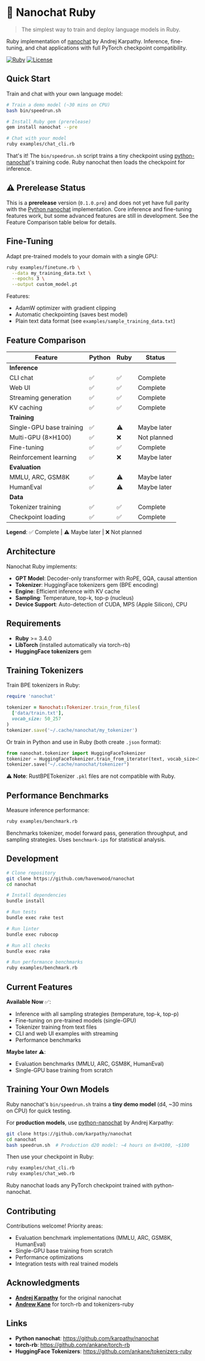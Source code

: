 # 💬 Nanochat Ruby

> The simplest way to train and deploy language models in Ruby.

Ruby implementation of [nanochat](https://github.com/karpathy/nanochat) by Andrej Karpathy. Inference, fine-tuning, and chat applications with full PyTorch checkpoint compatibility.

[![Ruby](https://img.shields.io/badge/ruby-%3E%3D%203.4.0-red.svg)](https://www.ruby-lang.org/)
[![License](https://img.shields.io/badge/license-MIT-blue.svg)](LICENSE)

## Quick Start

Train and chat with your own language model:

```bash
# Train a demo model (~30 mins on CPU)
bash bin/speedrun.sh

# Install Ruby gem (prerelease)
gem install nanochat --pre

# Chat with your model
ruby examples/chat_cli.rb
```

That's it! The `bin/speedrun.sh` script trains a tiny checkpoint using [python-nanochat](https://github.com/karpathy/nanochat)'s training code. Ruby nanochat then loads the checkpoint for inference.

## ⚠️ Prerelease Status

This is a **prerelease** version (`0.1.0.pre`) and does not yet have full parity with the [Python nanochat](https://github.com/karpathy/nanochat) implementation. Core inference and fine-tuning features work, but some advanced features are still in development. See the Feature Comparison table below for details.

## Fine-Tuning

Adapt pre-trained models to your domain with a single GPU:

```bash
ruby examples/finetune.rb \
  --data my_training_data.txt \
  --epochs 3 \
  --output custom_model.pt
```

Features:
- AdamW optimizer with gradient clipping
- Automatic checkpointing (saves best model)
- Plain text data format (see `examples/sample_training_data.txt`)

## Feature Comparison

| Feature | Python | Ruby | Status |
|---------|--------|-------------|--------|
| **Inference** | | | |
| CLI chat | ✅ | ✅ | Complete |
| Web UI | ✅ | ✅ | Complete |
| Streaming generation | ✅ | ✅ | Complete |
| KV caching | ✅ | ✅ | Complete |
| **Training** | | | |
| Single-GPU base training | ✅ | ⚠️ | Maybe later |
| Multi-GPU (8×H100) | ✅ | ❌ | Not planned |
| Fine-tuning | ✅ | ✅ | Complete |
| Reinforcement learning | ✅ | ❌ | Maybe later |
| **Evaluation** | | | |
| MMLU, ARC, GSM8K | ✅ | ⚠️ | Maybe later |
| HumanEval | ✅ | ⚠️ | Maybe later |
| **Data** | | | |
| Tokenizer training | ✅ | ✅ | Complete |
| Checkpoint loading | ✅ | ✅ | Complete |

**Legend**: ✅ Complete | ⚠️ Maybe later | ❌ Not planned

## Architecture

Nanochat Ruby implements:
- **GPT Model**: Decoder-only transformer with RoPE, GQA, causal attention
- **Tokenizer**: HuggingFace tokenizers gem (BPE encoding)
- **Engine**: Efficient inference with KV cache
- **Sampling**: Temperature, top-k, top-p (nucleus)
- **Device Support**: Auto-detection of CUDA, MPS (Apple Silicon), CPU

## Requirements

- **Ruby** >= 3.4.0
- **LibTorch** (installed automatically via torch-rb)
- **HuggingFace tokenizers** gem

## Training Tokenizers

Train BPE tokenizers in Ruby:

```ruby
require 'nanochat'

tokenizer = Nanochat::Tokenizer.train_from_files(
  ['data/train.txt'],
  vocab_size: 50_257
)
tokenizer.save('~/.cache/nanochat/my_tokenizer')
```

Or train in Python and use in Ruby (both create `.json` format):

```python
from nanochat.tokenizer import HuggingFaceTokenizer
tokenizer = HuggingFaceTokenizer.train_from_iterator(text, vocab_size=50_257)
tokenizer.save("~/.cache/nanochat/tokenizer")
```

⚠️ **Note**: RustBPETokenizer `.pkl` files are not compatible with Ruby.

## Performance Benchmarks

Measure inference performance:

```bash
ruby examples/benchmark.rb
```

Benchmarks tokenizer, model forward pass, generation throughput, and sampling strategies. Uses `benchmark-ips` for statistical analysis.

## Development

```bash
# Clone repository
git clone https://github.com/havenwood/nanochat
cd nanochat

# Install dependencies
bundle install

# Run tests
bundle exec rake test

# Run linter
bundle exec rubocop

# Run all checks
bundle exec rake

# Run performance benchmarks
ruby examples/benchmark.rb
```

## Current Features

**Available Now** ✅:
- Inference with all sampling strategies (temperature, top-k, top-p)
- Fine-tuning on pre-trained models (single-GPU)
- Tokenizer training from text files
- CLI and web UI examples with streaming
- Performance benchmarks

**Maybe later** ⚠️:
- Evaluation benchmarks (MMLU, ARC, GSM8K, HumanEval)
- Single-GPU base training from scratch

## Training Your Own Models

Ruby nanochat's `bin/speedrun.sh` trains a **tiny demo model** (d4, ~30 mins on CPU) for quick testing.

For **production models**, use [python-nanochat](https://github.com/karpathy/nanochat) by Andrej Karpathy:

```bash
git clone https://github.com/karpathy/nanochat
cd nanochat
bash speedrun.sh  # Production d20 model: ~4 hours on 8×H100, ~$100
```

Then use your checkpoint in Ruby:
```bash
ruby examples/chat_cli.rb
ruby examples/chat_web.rb
```

Ruby nanochat loads any PyTorch checkpoint trained with python-nanochat.

## Contributing

Contributions welcome! Priority areas:
- Evaluation benchmark implementations (MMLU, ARC, GSM8K, HumanEval)
- Single-GPU base training from scratch
- Performance optimizations
- Integration tests with real trained models

## Acknowledgments

- **[Andrej Karpathy](https://github.com/karpathy)** for the original nanochat
- **[Andrew Kane](https://github.com/ankane)** for torch-rb and tokenizers-ruby

## Links

- **Python nanochat**: https://github.com/karpathy/nanochat
- **torch-rb**: https://github.com/ankane/torch-rb
- **HuggingFace Tokenizers**: https://github.com/ankane/tokenizers-ruby
